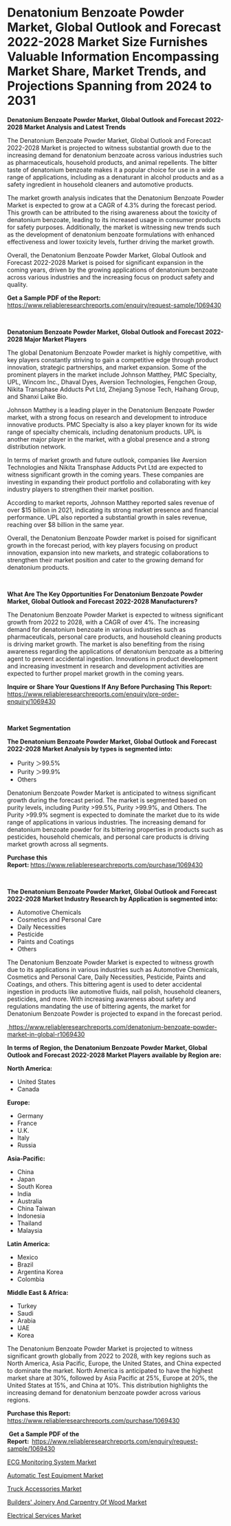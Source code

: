 <p><h1>Denatonium Benzoate Powder Market, Global Outlook and Forecast 2022-2028 Market Size Furnishes Valuable Information Encompassing Market Share, Market Trends, and Projections Spanning from 2024 to 2031</h1></p><p><strong>Denatonium Benzoate Powder Market, Global Outlook and Forecast 2022-2028 Market Analysis and Latest Trends</strong></p>
<p><p>The Denatonium Benzoate Powder Market, Global Outlook and Forecast 2022-2028 Market is projected to witness substantial growth due to the increasing demand for denatonium benzoate across various industries such as pharmaceuticals, household products, and animal repellents. The bitter taste of denatonium benzoate makes it a popular choice for use in a wide range of applications, including as a denaturant in alcohol products and as a safety ingredient in household cleaners and automotive products.</p><p>The market growth analysis indicates that the Denatonium Benzoate Powder Market is expected to grow at a CAGR of 4.3% during the forecast period. This growth can be attributed to the rising awareness about the toxicity of denatonium benzoate, leading to its increased usage in consumer products for safety purposes. Additionally, the market is witnessing new trends such as the development of denatonium benzoate formulations with enhanced effectiveness and lower toxicity levels, further driving the market growth.</p><p>Overall, the Denatonium Benzoate Powder Market, Global Outlook and Forecast 2022-2028 Market is poised for significant expansion in the coming years, driven by the growing applications of denatonium benzoate across various industries and the increasing focus on product safety and quality.</p></p>
<p><strong>Get a Sample PDF of the Report:&nbsp;</strong> <a href="https://www.reliableresearchreports.com/enquiry/request-sample/1069430">https://www.reliableresearchreports.com/enquiry/request-sample/1069430</a></p>
<p>&nbsp;</p>
<p><strong>Denatonium Benzoate Powder Market, Global Outlook and Forecast 2022-2028 Major Market Players</strong></p>
<p><p>The global Denatonium Benzoate Powder market is highly competitive, with key players constantly striving to gain a competitive edge through product innovation, strategic partnerships, and market expansion. Some of the prominent players in the market include Johnson Matthey, PMC Specialty, UPL, Wincom Inc., Dhaval Dyes, Aversion Technologies, Fengchen Group, Nikita Transphase Adducts Pvt Ltd, Zhejiang Synose Tech, Haihang Group, and Shanxi Laike Bio.</p><p>Johnson Matthey is a leading player in the Denatonium Benzoate Powder market, with a strong focus on research and development to introduce innovative products. PMC Specialty is also a key player known for its wide range of specialty chemicals, including denatonium products. UPL is another major player in the market, with a global presence and a strong distribution network.</p><p>In terms of market growth and future outlook, companies like Aversion Technologies and Nikita Transphase Adducts Pvt Ltd are expected to witness significant growth in the coming years. These companies are investing in expanding their product portfolio and collaborating with key industry players to strengthen their market position.</p><p>According to market reports, Johnson Matthey reported sales revenue of over $15 billion in 2021, indicating its strong market presence and financial performance. UPL also reported a substantial growth in sales revenue, reaching over $8 billion in the same year.</p><p>Overall, the Denatonium Benzoate Powder market is poised for significant growth in the forecast period, with key players focusing on product innovation, expansion into new markets, and strategic collaborations to strengthen their market position and cater to the growing demand for denatonium products.</p></p>
<p>&nbsp;</p>
<p><strong>What Are The Key Opportunities For Denatonium Benzoate Powder Market, Global Outlook and Forecast 2022-2028 Manufacturers?</strong></p>
<p><p>The Denatonium Benzoate Powder Market is expected to witness significant growth from 2022 to 2028, with a CAGR of over 4%. The increasing demand for denatonium benzoate in various industries such as pharmaceuticals, personal care products, and household cleaning products is driving market growth. The market is also benefiting from the rising awareness regarding the applications of denatonium benzoate as a bittering agent to prevent accidental ingestion. Innovations in product development and increasing investment in research and development activities are expected to further propel market growth in the coming years.</p></p>
<p><strong>Inquire or Share Your Questions If Any Before Purchasing This Report:</strong> <a href="https://www.reliableresearchreports.com/enquiry/pre-order-enquiry/1069430">https://www.reliableresearchreports.com/enquiry/pre-order-enquiry/1069430</a></p>
<p>&nbsp;</p>
<p><strong>Market Segmentation</strong></p>
<p><strong>The Denatonium Benzoate Powder Market, Global Outlook and Forecast 2022-2028 Market Analysis by types is segmented into:</strong></p>
<p><ul><li>Purity ＞99.5%</li><li>Purity ＞99.9%</li><li>Others</li></ul></p>
<p><p>Denatonium Benzoate Powder Market is anticipated to witness significant growth during the forecast period. The market is segmented based on purity levels, including Purity >99.5%, Purity >99.9%, and Others. The Purity >99.9% segment is expected to dominate the market due to its wide range of applications in various industries. The increasing demand for denatonium benzoate powder for its bittering properties in products such as pesticides, household chemicals, and personal care products is driving market growth across all segments.</p></p>
<p><strong>Purchase this Report:&nbsp;</strong><a href="https://www.reliableresearchreports.com/purchase/1069430">https://www.reliableresearchreports.com/purchase/1069430</a></p>
<p>&nbsp;</p>
<p><strong>The Denatonium Benzoate Powder Market, Global Outlook and Forecast 2022-2028 Market Industry Research by Application is segmented into:</strong></p>
<p><ul><li>Automotive Chemicals</li><li>Cosmetics and Personal Care</li><li>Daily Necessities</li><li>Pesticide</li><li>Paints and Coatings</li><li>Others</li></ul></p>
<p><p>The Denatonium Benzoate Powder Market is expected to witness growth due to its applications in various industries such as Automotive Chemicals, Cosmetics and Personal Care, Daily Necessities, Pesticide, Paints and Coatings, and others. This bittering agent is used to deter accidental ingestion in products like automotive fluids, nail polish, household cleaners, pesticides, and more. With increasing awareness about safety and regulations mandating the use of bittering agents, the market for Denatonium Benzoate Powder is projected to expand in the forecast period.</p></p>
<p><a href="https://www.reliableresearchreports.com/denatonium-benzoate-powder-market-in-global-r1069430">&nbsp;https://www.reliableresearchreports.com/denatonium-benzoate-powder-market-in-global-r1069430</a></p>
<p><strong>In terms of Region, the Denatonium Benzoate Powder Market, Global Outlook and Forecast 2022-2028 Market Players available by Region are:</strong></p>
<p>
    <p> <strong> North America: </strong>
        <ul>
            <li>United States</li>
            <li>Canada</li>
        </ul>
        </p> 
    <p> <strong> Europe: </strong>
        <ul>
            <li>Germany</li>
            <li>France</li>
            <li>U.K.</li>
            <li>Italy</li>
            <li>Russia</li>
        </ul>
        </p> 
    <p> <strong> Asia-Pacific: </strong>
        <ul>
            <li>China</li>
            <li>Japan</li>
            <li>South Korea</li>
            <li>India</li>
            <li>Australia</li>
            <li>China Taiwan</li>
            <li>Indonesia</li>
            <li>Thailand</li>
            <li>Malaysia</li>
        </ul>
        </p> 
    <p> <strong> Latin America: </strong>
        <ul>
            <li>Mexico</li>
            <li>Brazil</li>
            <li>Argentina Korea</li>
            <li>Colombia</li>
        </ul>
        </p> 
    <p> <strong> Middle East & Africa: </strong>
        <ul>
            <li>Turkey</li>
            <li>Saudi</li>
            <li>Arabia</li>
            <li>UAE</li>
            <li>Korea</li>
        </ul>
    </p>
    </p>
<p><p>The Denatonium Benzoate Powder Market is projected to witness significant growth globally from 2022 to 2028, with key regions such as North America, Asia Pacific, Europe, the United States, and China expected to dominate the market. North America is anticipated to have the highest market share at 30%, followed by Asia Pacific at 25%, Europe at 20%, the United States at 15%, and China at 10%. This distribution highlights the increasing demand for denatonium benzoate powder across various regions.</p></p>
<p><strong>Purchase this Report: </strong><a href="https://www.reliableresearchreports.com/purchase/1069430">https://www.reliableresearchreports.com/purchase/1069430</a></p>
<p>&nbsp;<strong>Get a Sample PDF of the Report:&nbsp;&nbsp;</strong><a href="https://www.reliableresearchreports.com/enquiry/request-sample/1069430">https://www.reliableresearchreports.com/enquiry/request-sample/1069430</a></p>
<p><strong></strong></p>
<p><p><a href="https://github.com/jackCarlson644/Market-Research-Report-List-1/blob/main/ecg-monitoring-system-market.md">ECG Monitoring System Market</a></p><p><a href="https://github.com/smithy59/Market-Research-Report-List-1/blob/main/automatic-test-equipment-market.md">Automatic Test Equipment Market</a></p><p><a href="https://medium.com/@joanne.harris67856/exploring-truck-accessories-market-dynamics-global-trends-and-future-growth-prospects-2024-3365989119a9">Truck Accessories Market</a></p><p><a href="https://medium.com/@ruth.gibson8095/builders-joinery-and-carpentry-of-wood-market-share-market-analysis-growth-trends-forecasts-ad4e56a21aa8">Builders' Joinery And Carpentry Of Wood Market</a></p><p><a href="https://issuu.com/reportprime-2/docs/electrical-services-market-size-2030.pptx">Electrical Services Market</a></p></p>